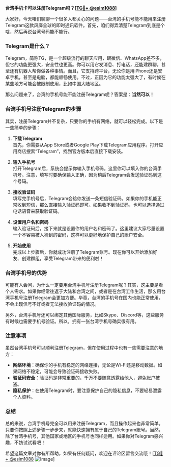**台湾手机卡可以注册Telegram吗？[[TG💪+ @esim1088](https://t.me/s/esim1088)]**

大家好，今天咱们聊聊一个很多人都关心的问题——台湾的手机号能不能用来注册Telegram这款风靡全球的即时通讯软件。首先，咱们得弄清楚Telegram到底是个啥，然后再说台湾号码能不能行。

### Telegram是什么？

Telegram，简称TG，是一个超级流行的聊天应用，跟微信、WhatsApp差不多，但它的功能更强大，安全性也更高。你可以用它发消息、打电话，还能建群聊，甚至还有机器人帮你做各种事情。而且，它支持跨平台，无论你是用iPhone还是安卓手机，甚至是电脑，都能顺畅使用。不过，正因为它的功能太强大了，有时候在某些地方可能会被限制使用，比如中国大陆地区。

那么问题来了，台湾的手机号能不能注册Telegram呢？答案是：**当然可以！**

### 台湾手机号注册Telegram的步骤

其实，注册Telegram并不复杂，只要你的手机有网络，就可以轻松完成。以下是一些简单的步骤：

1. **下载Telegram**  
   首先，你需要从App Store或者Google Play下载Telegram应用程序。打开应用商店搜索“Telegram”，找到官方版本后直接下载安装。

2. **输入手机号**  
   打开Telegram后，系统会提示你输入手机号码。这里你可以填入你的台湾手机号。注意，填写时要确保输入正确，因为稍后Telegram会发送验证码到这个号码。

3. **接收验证码**  
   填写完手机号后，Telegram会给你发送一条短信验证码。如果你的手机能正常收到短信，那么直接输入验证码即可。如果收不到验证码，也可以选择通过电话语音来获取验证码。

4. **设置用户名和密码**  
   输入验证码后，接下来就是设置你的用户名和密码了。这里建议大家尽量设置一个不容易被人猜到的密码，这样可以更好地保护自己的账户安全。

5. **开始使用**  
   完成以上步骤后，你就成功注册了Telegram账号。现在你可以开始添加好友、创建群组，享受Telegram带来的便利啦！

### 台湾手机号的优势

可能有人会问，为什么一定要用台湾手机号注册Telegram呢？其实，这主要是看个人需求。如果你经常往返于大陆和台湾之间，或者是在台湾工作生活，那么用台湾手机号注册Telegram会更加方便。毕竟，台湾的手机号在国内也能正常使用，不会出现信号不好或者无法接收验证码的情况。

另外，台湾手机号还可以绑定其他国际服务，比如Skype、Discord等，这些服务有时候也需要手机号验证。所以，拥有一张台湾手机号确实很有用。

### 注意事项

虽然台湾手机号可以顺利注册Telegram，但在使用过程中也有一些需要注意的地方：

- **网络环境**：确保你的手机有稳定的网络连接，无论是Wi-Fi还是移动数据。如果网络不稳定，可能会导致验证码接收失败。
- **验证码安全**：验证码是非常重要的，千万不要随意透露给他人，避免账户被盗。
- **隐私保护**：在使用Telegram时，要注意保护自己的隐私信息，不要轻易泄露个人资料。

### 总结

总的来说，台湾手机号完全可以用来注册Telegram，而且操作起来也非常简单。只要你按照上述步骤一步步来，就能快速拥有属于自己的Telegram账号。当然，除了台湾手机号，其他国家或地区的手机号也同样适用。如果你对Telegram感兴趣，不妨试试看吧！

希望这篇文章对你有所帮助，如果有任何疑问，欢迎在评论区留言交流哦！[[TG💪+ @esim1088](https://t.me/s/esim1088) ![Image](https://i.postimg.cc/4NQfJmqS/Snipaste-2025-05-13-00-14-12.png)]